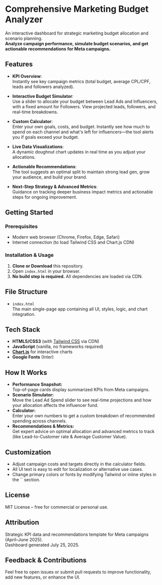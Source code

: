 # Comprehensive Marketing Budget Analyzer

An interactive dashboard for strategic marketing budget allocation and scenario planning.  
**Analyze campaign performance, simulate budget scenarios, and get actionable recommendations for Meta campaigns.**

## Features

- **KPI Overview**:  
  Instantly see key campaign metrics (total budget, average CPL/CPF, leads and followers analyzed).

- **Interactive Budget Simulator**:  
  Use a slider to allocate your budget between Lead Ads and Influencers, with a fixed amount for Followers. View projected leads, followers, and real-time breakdowns.

- **Custom Calculator**:  
  Enter your own goals, costs, and budget. Instantly see how much to spend on each channel and what's left for influencers—the tool alerts you if goals exceed your budget.

- **Live Data Visualizations**:  
  A dynamic doughnut chart updates in real time as you adjust your allocations.

- **Actionable Recommendations**:  
  The tool suggests an optimal split to maintain strong lead gen, grow your audience, and build your brand.

- **Next-Step Strategy & Advanced Metrics**:  
  Guidance on tracking deeper business impact metrics and actionable steps for ongoing improvement.

## Getting Started

### Prerequisites

- Modern web browser (Chrome, Firefox, Edge, Safari)
- Internet connection (to load Tailwind CSS and Chart.js CDN)

### Installation & Usage

1. **Clone or Download** this repository.
2. Open `index.html` in your browser.
3. **No build step is required.** All dependencies are loaded via CDN.

## File Structure

- `index.html`  
  The main single-page app containing all UI, styles, logic, and chart integration.

## Tech Stack

- **HTML5/CSS3** (with [Tailwind CSS](https://tailwindcss.com) via CDN)
- **JavaScript** (vanilla, no frameworks required)
- **[Chart.js](https://www.chartjs.org/)** for interactive charts
- **Google Fonts** (Inter)

## How It Works

- **Performance Snapshot:**  
  Top-of-page cards display summarized KPIs from Meta campaigns.
- **Scenario Simulator:**  
  Move the Lead Ad Spend slider to see real-time projections and how your allocation affects the influencer fund.
- **Calculator:**  
  Enter your own numbers to get a custom breakdown of recommended spending across channels.
- **Recommendations & Metrics:**  
  Get expert advice on optimal allocation and advanced metrics to track (like Lead-to-Customer rate & Average Customer Value).

## Customization

- Adjust campaign costs and targets directly in the calculator fields.
- All UI text is easy to edit for localization or alternative use cases.
- Change primary colors or fonts by modifying Tailwind or inline styles in the `` section.

## License

MIT License – free for commercial or personal use.

## Attribution

Strategic KPI data and recommendations template for Meta campaigns (April–June 2025).  
Dashboard generated July 25, 2025.

## Feedback & Contributions

Feel free to open issues or submit pull requests to improve functionality, add new features, or enhance the UI.
